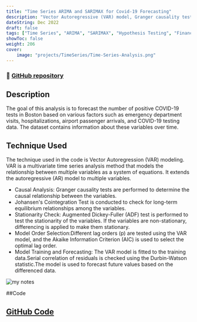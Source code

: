 ```yaml
---
title: "Time Series ARIMA and SARIMAX for Covid-19 Forecasting"
description: "Vector Autoregressive (VAR) model, Granger causality test:, ARIMA and SARIMAX used to determine the covid-19 forecasting in Boston"
dateString: Dec 2022
draft: false
tags: ["Time Series", "ARIMA", "SARIMAX", "Hypothesis Testing", "Finance"]
showToc: false
weight: 206
cover:
    image: "projects/TimeSeries/Time-Series-Analysis.png"
--- 
```

### 🔗 [GitHub repository](https://github.com/Abhiashu10/TImeSeries-ARIMA-Covid19-Forecasting.git)

## Description
The goal of this analysis is to forecast the number of positive COVID-19 tests in Boston based on various factors such as emergency department visits, hospitalizations, airport passenger arrivals, and COVID-19 testing data. The dataset contains information about these variables over time.

## Technique Used
The technique used in the code is Vector Autoregression (VAR) modeling. VAR is a multivariate time series analysis method that models the relationship between multiple variables as a system of equations. It extends the autoregressive (AR) model to multiple variables.
- Causal Analysis: Granger causality tests are performed to determine the causal relationship between the variables.
- Johansen's Cointegration Test is conducted to check for long-term equilibrium relationships among the variables.
- Stationarity Check: Augmented Dickey-Fuller (ADF) test is performed to test the stationarity of the variables.
If the variables are non-stationary, differencing is applied to make them stationary.
- Model Order Selection:Different lag orders (p) are tested using the VAR model, and the Akaike Information Criterion (AIC) is used to select the optimal lag order.
- Model Training and Forecasting: The VAR model is fitted to the training data.Serial correlation of residuals is checked using the Durbin-Watson statistic.The model is used to forecast future values based on the differenced data.

![my notes](/projects/TimeSeries/HeatMap.png)

##Code
## [GitHub Code](https://github.com/Abhiashu10/TImeSeries-ARIMA-Covid19-Forecasting/blob/0531a660de0e65cc35e01c23b4c29dd90b110cc1/Time_Series-ARIMA-%20Boston_Covid19_ForeCasting.ipynb)


